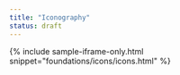 ```yaml
---
title: "Iconography"
status: draft
---
```


{% include sample-iframe-only.html snippet="foundations/icons/icons.html" %}